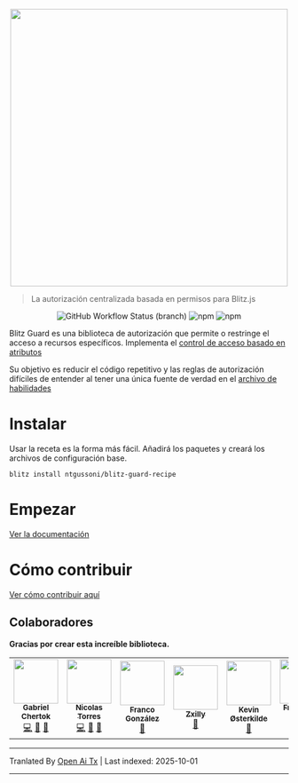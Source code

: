 <p align="center">
 <img src="https://raw.githubusercontent.com/ntgussoni/blitz-guard/main/blitz-guard.png" width="500px" />
</p>

> La autorización centralizada basada en permisos para Blitz.js

<p align="center">
<img alt="GitHub Workflow Status (branch)" src="https://img.shields.io/github/workflow/status/ntgussoni/blitz-guard/Continuous%20Integration/main?style=for-the-badge">
<img alt="npm" src="https://img.shields.io/npm/v/@blitz-guard/core?style=for-the-badge">
 <img alt="npm" src="https://img.shields.io/npm/dm/@blitz-guard/core?style=for-the-badge">
</p>

Blitz Guard es una biblioteca de autorización que permite o restringe el acceso a recursos específicos.
Implementa el [control de acceso basado en atributos](https://es.wikipedia.org/wiki/Control_de_acceso_basado_en_atributos)

Su objetivo es reducir el código repetitivo y las reglas de autorización difíciles de entender al tener una única fuente de verdad en el [archivo de habilidades](https://ntgussoni.github.io/blitz-guard/docs/ability-file)

# Instalar

Usar la receta es la forma más fácil. Añadirá los paquetes y creará los archivos de configuración base.

`blitz install ntgussoni/blitz-guard-recipe`

# Empezar

[Ver la documentación](https://ntgussoni.github.io/blitz-guard/docs/)

# Cómo contribuir

[Ver cómo contribuir aquí](https://ntgussoni.github.io/blitz-guard/docs/contributing)

## Colaboradores

**Gracias por crear esta increíble biblioteca.**

 <!-- ALL-CONTRIBUTORS-LIST:START - Do not remove or modify this section -->
<!-- prettier-ignore-start -->
<!-- markdownlint-disable -->
<table>
  <tr>
    <td align="center"><a href="https://github.com/cherta"><img src="https://avatars2.githubusercontent.com/u/373454?v=4?s=80" width="80px;" alt=""/><br /><sub><b>Gabriel Chertok</b></sub></a><br /><a href="https://github.com/ntgussoni/blitz-guard/commits?author=cherta" title="Código">💻</a> <a href="https://github.com/ntgussoni/blitz-guard/issues?q=author%3Acherta" title="Reportes de errores">🐛</a> <a href="https://github.com/ntgussoni/blitz-guard/commits?author=cherta" title="Documentación">📖</a></td>
    <td align="center"><a href="https://github.com/ntgussoni"><img src="https://avatars0.githubusercontent.com/u/10161067?v=4?s=80" width="80px;" alt=""/><br /><sub><b>Nicolas Torres</b></sub></a><br /><a href="https://github.com/ntgussoni/blitz-guard/commits?author=ntgussoni" title="Código">💻</a> <a href="https://github.com/ntgussoni/blitz-guard/issues?q=author%3Antgussoni" title="Reportes de errores">🐛</a> <a href="https://github.com/ntgussoni/blitz-guard/commits?author=ntgussoni" title="Documentación">📖</a></td>
    <td align="center"><a href="https://github.com/Fralez"><img src="https://avatars.githubusercontent.com/u/40028772?v=4?s=80" width="80px;" alt=""/><br /><sub><b>Franco González</b></sub></a><br /><a href="https://github.com/ntgussoni/blitz-guard/commits?author=Fralez" title="Documentación">📖</a></td>
    <td align="center"><a href="https://learningman.top"><img src="https://avatars.githubusercontent.com/u/31370133?v=4?s=80" width="80px;" alt=""/><br /><sub><b>Zxilly</b></sub></a><br /><a href="https://github.com/ntgussoni/blitz-guard/issues?q=author%3AZxilly" title="Reportes de errores">🐛</a></td>
    <td align="center"><a href="https://oesterkilde.dk/"><img src="https://avatars.githubusercontent.com/u/6379824?v=4?s=80" width="80px;" alt=""/><br /><sub><b>Kevin Østerkilde</b></sub></a><br /><a href="https://github.com/ntgussoni/blitz-guard/commits?author=Kosai106" title="Documentación">📖</a></td>
    <td align="center"><a href="https://github.com/frankiesardo"><img src="https://avatars.githubusercontent.com/u/1476561?v=4?s=80" width="80px;" alt=""/><br /><sub><b>Francesco Sardo</b></sub></a><br /><a href="https://github.com/ntgussoni/blitz-guard/commits?author=frankiesardo" title="Código">💻</a> <a href="https://github.com/ntgussoni/blitz-guard/issues?q=author%3Afrankiesardo" title="Reportes de errores">🐛</a></td>
    <td align="center"><a href="https://github.com/bravo-kernel"><img src="https://avatars.githubusercontent.com/u/230500?v=4?s=80" width="80px;" alt=""/><br /><sub><b>bravo-kernel</b></sub></a><br /><a href="https://github.com/ntgussoni/blitz-guard/commits?author=bravo-kernel" title="Documentación">📖</a></td>
    <td align="center"><a href="http://dipankarmaikap.com"><img src="https://avatars.githubusercontent.com/u/45673791?v=4?s=80" width="80px;" alt=""/><br /><sub><b>Dipankar Maikap</b></sub></a><br /><a href="https://github.com/ntgussoni/blitz-guard/commits?author=dipankarmaikap" title="Documentación">📖</a></td>
  </tr>
</table>

<!-- markdownlint-restore -->
<!-- prettier-ignore-end -->

<!-- ALL-CONTRIBUTORS-LIST:END -->


---

Tranlated By [Open Ai Tx](https://github.com/OpenAiTx/OpenAiTx) | Last indexed: 2025-10-01

---